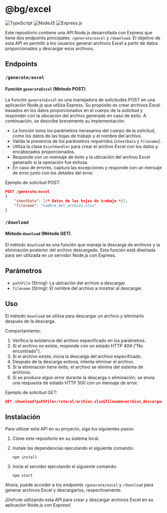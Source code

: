 # @bg/excel

![TypeScript](https://img.shields.io/badge/typescript-%23007ACC.svg?style=for-the-badge&logo=typescript&logoColor=white)
![NodeJS](https://img.shields.io/badge/node.js-6DA55F?style=for-the-badge&logo=node.js&logoColor=white)
![Express.js](https://img.shields.io/badge/express.js-%23404d59.svg?style=for-the-badge&logo=express&logoColor=%2361DAFB)

Este repositorio contiene una API Node.js desarrollada con Express que tiene dos endpoints principales: `/generate/excel` y `/download`. El objetivo de esta API es permitir a los usuarios generar archivos Excel a partir de datos proporcionados y descargar esos archivos.

## Endpoints

### `/generate/excel`

#### Función `generateExcel` (Método POST)

La función `generateExcel` es una manejadora de solicitudes POST en una aplicación Node.js que utiliza Express. Su propósito es crear archivos Excel basados en los datos proporcionados en el cuerpo de la solicitud y responder con la ubicación del archivo generado en caso de éxito. A continuación, se describe brevemente su implementación:

-   La función toma los parámetros necesarios del cuerpo de la solicitud, como los datos de las hojas de trabajo y el nombre del archivo.
-   Valida la presencia de los parámetros requeridos (`sheetData` y `filename`).
-   Utiliza la clase `ExcelHandler` para crear el archivo Excel con los datos y encabezados proporcionados.
-   Responde con un mensaje de éxito y la ubicación del archivo Excel generado si la operación fue exitosa.
-   En caso de errores, captura las excepciones y responde con un mensaje de error junto con los detalles del error.

Ejemplo de solicitud POST:

```json
POST /generate/excel
{
    "sheetData": [/* Datos de las hojas de trabajo */],
    "filename": "nombre_del_archivo.xlsx"
}
```

### `/download`

#### Método `download` (Método GET)

El método `download` es una función que maneja la descarga de archivos y la eliminación posterior del archivo descargado. Esta función está diseñada para ser utilizada en un servidor Node.js con Express.

## Parámetros

-   `pathFile` (String): La ubicación del archivo a descargar.
-   `filename` (String): El nombre del archivo a mostrar al descargar.

## Uso

El método `download` se utiliza para descargar un archivo y eliminarlo después de la descarga.

Comportamiento:

1. Verifica la existencia del archivo especificado en los parámetros.
2. Si el archivo no existe, responde con un estado HTTP 404 ("No encontrado").
3. Si el archivo existe, inicia la descarga del archivo especificado.
4. Después de la descarga exitosa, intenta eliminar el archivo.
5. Si la eliminación tiene éxito, el archivo se elimina del sistema de archivos.
6. Si se produce algún error durante la descarga o eliminación, se envía una respuesta de estado HTTP 500 con un mensaje de error.

Ejemplo de solicitud GET:

```json
GET /download?pathFile=/ruta/al/archivo.xlsx&filename=archivo_descargado.xlsx
```

## Instalación

Para utilizar esta API en su proyecto, siga los siguientes pasos:

1. Clone este repositorio en su sistema local.

2. Instale las dependencias ejecutando el siguiente comando:

    ```
    npm install
    ```

3. Inicie el servidor ejecutando el siguiente comando:

    ```
    npm start
    ```

Ahora, puede acceder a los endpoints `/generate/excel` y `/download` para generar archivos Excel y descargarlos, respectivamente.

¡Disfrute utilizando esta API para crear y descargar archivos Excel en su aplicación Node.js con Express!
